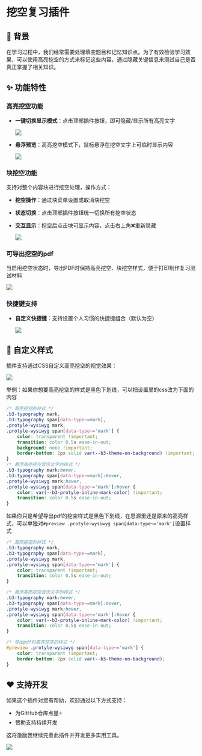 # 挖空复习插件

## 🤔 背景

在学习过程中，我们经常需要处理填空题目和记忆知识点。为了有效检验学习效果，可以使用高亮挖空的方式来标记这些内容，通过隐藏关键信息来测试自己是否真正掌握了相关知识。

## ✨ 功能特性

### 高亮挖空功能
* **一键切换显示模式**：点击顶部插件按钮，即可隐藏/显示所有高亮文字
  
  ![](https://fastly.jsdelivr.net/gh/Achuan-2/PicBed/assets/高亮挖空展示-2024-11-29.gif)

* **悬浮预览**：高亮挖空模式下，鼠标悬浮在挖空文字上可临时显示内容
  
  ![](https://fastly.jsdelivr.net/gh/Achuan-2/PicBed/assets/高亮挖空悬浮显示-2024-11-29.gif)



### 块挖空功能
支持对整个内容块进行挖空处理，操作方式：

- **挖空操作**：通过块菜单设置或取消块挖空
- **状态切换**：点击顶部插件按钮统一切换所有挖空状态  
- **交互显示**：挖空后点击块可显示内容，点击右上角❌重新隐藏

  ![](https://fastly.jsdelivr.net/gh/Achuan-2/PicBed/assets/PixPin_2025-07-13_16-09-36-2025-07-13.png)

### 可导出挖空的pdf

当启用挖空状态时，导出PDF时保持高亮挖空、块挖空样式，便于打印制作复习测试材料
  
![](https://fastly.jsdelivr.net/gh/Achuan-2/PicBed/assets/PixPin_2024-11-29_16-54-30-2024-11-29.png)

### 快捷键支持
* **自定义快捷键**：支持设置个人习惯的快捷键组合（默认为空）

  ![](https://fastly.jsdelivr.net/gh/Achuan-2/PicBed/assets/PixPin_2024-11-29_21-08-49-2024-11-29.png)

## 🎨 自定义样式


插件支持通过CSS自定义高亮挖空的视觉效果：

![](https://fastly.jsdelivr.net/gh/Achuan-2/PicBed/assets/PixPin_2024-11-29_15-44-28-2024-11-29.png)

举例：如果你想要高亮挖空的样式是黑色下划线，可以把设置里的css改为下面的内容

```css
/* 高亮挖空的样式 */
.b3-typography mark,
.b3-typography span[data-type~=mark],
.protyle-wysiwyg mark,
.protyle-wysiwyg span[data-type~='mark'] {
    color: transparent !important;
    transition: color 0.5s ease-in-out;
    background: none !important;
    border-bottom: 2px solid var(--b3-theme-on-background) !important;
}
/* 悬浮高亮挖空显示文字的样式 */
.b3-typography mark:hover,
.b3-typography span[data-type~=mark]:hover,
.protyle-wysiwyg mark:hover,
.protyle-wysiwyg span[data-type~='mark']:hover {
    color: var(--b3-protyle-inline-mark-color) !important;
    transition: color 0.5s ease-in-out;
}
```

如果你只是希望导出pdf的挖空样式是黑色下划线，在思源里还是原来的高亮样式，可以单独对`#preview .protyle-wysiwyg span[data-type~='mark']`设置样式

```css
/* 高亮挖空的样式 */
.b3-typography mark,
.b3-typography span[data-type~=mark],
.protyle-wysiwyg mark,
.protyle-wysiwyg span[data-type~='mark'] {
    color: transparent !important;
    transition: color 0.5s ease-in-out;
}

/* 悬浮高亮挖空显示文字的样式 */
.b3-typography mark:hover,
.b3-typography span[data-type~=mark]:hover,
.protyle-wysiwyg mark:hover,
.protyle-wysiwyg span[data-type~='mark']:hover {
    color: var(--b3-protyle-inline-mark-color) !important;
    transition: color 0.5s ease-in-out;
}

/* 导出pdf时高亮挖空的样式 */
#preview .protyle-wysiwyg span[data-type~='mark'] {
    color: transparent !important;
    border-bottom: 2px solid var(--b3-theme-on-background);
}
```

## ❤️ 支持开发

如果这个插件对您有帮助，欢迎通过以下方式支持：
- 为GitHub仓库点星⭐
- 赞助支持持续开发

这将激励我继续完善此插件并开发更多实用工具。

![](https://fastly.jsdelivr.net/gh/Achuan-2/PicBed/assets/20241128221208-2024-11-28.png)